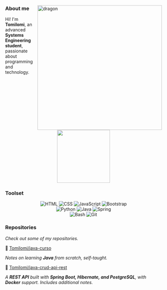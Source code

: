 <p align="center"><!-- Optional banner goes here--> </p>

<div>
  <img align="right" width="400" alt="dragon" src="https://i.pinimg.com/736x/86/27/be/8627bebfc51c5fe62a5edbd786301edd.jpg">

  ### About me
  <p>Hi! I'm <strong>Tomilomi</strong>, an advanced <strong>Systems Engineering student</strong>, passionate about programming and technology.</p>
  <p align="center">
  <img src="https://media2.giphy.com/media/v1.Y2lkPTc5MGI3NjExNHpoY2wzZGh6cnk3cWg5dThjcnZ1b2hqa3QyM3loMWc3eTM0YTM3eSZlcD12MV9pbnRlcm5hbF9naWZfYnlfaWQmY3Q9cw/WUlplcMpOCEmTGBtBW/giphy.gif" width="170"> </p>

  ### Toolset

  <div align="center">
    <img src="https://img.shields.io/badge/HTML-E34F26?style=flat&logo=html5&logoColor=white" alt="HTML">
    <img src="https://img.shields.io/badge/CSS-1572B6?style=flat&logo=css3&logoColor=white" alt="CSS">
    <img src="https://img.shields.io/badge/JavaScript-F7DF1E?style=flat&logo=javascript&logoColor=black" alt="JavaScript">
    <img src="https://img.shields.io/badge/Bootstrap-563D7C?style=flat&logo=bootstrap&logoColor=white" alt="Bootstrap">
  </div>

  <div align="center">
    <img src="https://img.shields.io/badge/Python-3776AB?style=flat&logo=python&logoColor=white" alt="Python">
    <img src="https://img.shields.io/badge/Java-007396?style=flat&logo=java&logoColor=white" alt="Java">
    <img src="https://img.shields.io/badge/Spring-6DB33F?style=flat&logo=spring&logoColor=white" alt="Spring">
  </div>

  <div align="center">
    <img src="https://img.shields.io/badge/Bash-4EAA25?style=flat&logo=gnubash&logoColor=white" alt="Bash">
    <img src="https://img.shields.io/badge/Git-F05032?style=flat&logo=git&logoColor=white" alt="Git">
  </div>

   ### Repositories
  <p><em>Check out some of my repositories.</em></p>
<div>

📗 [Tomilomi/java-curso](https://github.com/Tomilomi/java-curso)  
<p><em>Notes on learning <strong>Java</strong> from scratch, self-taught.</em> </p>

📘 [Tomilomi/java-crud-api-rest](https://github.com/Tomilomi/java-crud-api-rest)  
<p><em>A <strong>REST API</strong> built with <strong>Spring Boot, Hibernate, and PostgreSQL</strong>, with <strong>Docker</strong> support. Includes additional notes.</em></p>

</div>
</div>

